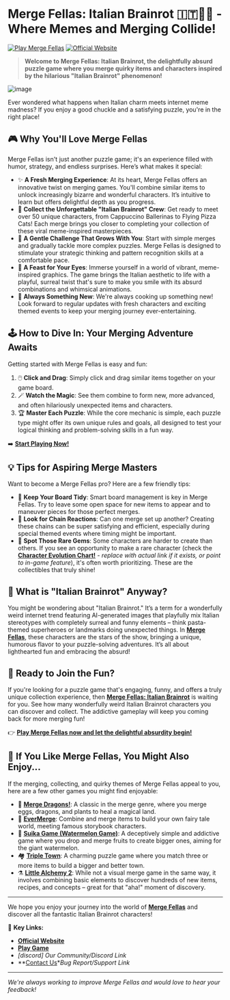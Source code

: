 

# Merge Fellas: Italian Brainrot 🇮🇹🧩😂 - Where Memes and Merging Collide!

[![Play Merge Fellas](https://img.shields.io/badge/Play%20Now!-Merge%20Fellas-brightgreen?style=for-the-badge&logo=gamejolt)](https://merge-fellas.org/)
[![Official Website](https://img.shields.io/badge/Visit%20Website-merge--fellas.org-blue?style=for-the-badge&logo=google-chrome)](https://merge-fellas.org/)

> **Welcome to Merge Fellas: Italian Brainrot, the delightfully absurd puzzle game where you merge quirky items and characters inspired by the hilarious "Italian Brainrot" phenomenon!**


 ![image](https://github.com/user-attachments/assets/dcca6c5c-5e78-4f09-98a3-7ce806e27b34)


Ever wondered what happens when Italian charm meets internet meme madness? If you enjoy a good chuckle and a satisfying puzzle, you're in the right place!

<!-- Consider embedding a gameplay GIF or an eye-catching screenshot here -->
<!-- Example: <p align="center"><img src="URL_TO_YOUR_GAMEPLAY_GIF_OR_SCREENSHOT" width="600"></p> -->

## 🎮 Why You'll Love Merge Fellas

Merge Fellas isn't just another puzzle game; it's an experience filled with humor, strategy, and endless surprises. Here’s what makes it special:

*   ✨ **A Fresh Merging Experience**: At its heart, Merge Fellas offers an innovative twist on merging games. You'll combine similar items to unlock increasingly bizarre and wonderful characters. It’s intuitive to learn but offers delightful depth as you progress.
*   🤪 **Collect the Unforgettable "Italian Brainrot" Crew**: Get ready to meet over 50 unique characters, from Cappuccino Ballerinas to Flying Pizza Cats! Each merge brings you closer to completing your collection of these viral meme-inspired masterpieces.
*   🧠 **A Gentle Challenge That Grows With You**: Start with simple merges and gradually tackle more complex puzzles. Merge Fellas is designed to stimulate your strategic thinking and pattern recognition skills at a comfortable pace.
*   🎨 **A Feast for Your Eyes**: Immerse yourself in a world of vibrant, meme-inspired graphics. The game brings the Italian aesthetic to life with a playful, surreal twist that's sure to make you smile with its absurd combinations and whimsical animations.
*   🚀 **Always Something New**: We're always cooking up something new! Look forward to regular updates with fresh characters and exciting themed events to keep your merging journey ever-entertaining.

## 🕹️ How to Dive In: Your Merging Adventure Awaits

Getting started with Merge Fellas is easy and fun:

1.  🖱️ **Click and Drag**: Simply click and drag similar items together on your game board.
2.  🪄 **Watch the Magic**: See them combine to form new, more advanced, and often hilariously unexpected items and characters.
3.  🏆 **Master Each Puzzle**: While the core mechanic is simple, each puzzle type might offer its own unique rules and goals, all designed to test your logical thinking and problem-solving skills in a fun way.

➡️ **[Start Playing Now!](https://merge-fellas.org/)**

## 💡 Tips for Aspiring Merge Masters

Want to become a Merge Fellas pro? Here are a few friendly tips:

*   🧹 **Keep Your Board Tidy**: Smart board management is key in Merge Fellas. Try to leave some open space for new items to appear and to maneuver pieces for those perfect merges.
*   🔗 **Look for Chain Reactions**: Can one merge set up another? Creating these chains can be super satisfying and efficient, especially during special themed events where timing might be important.
*   💎 **Spot Those Rare Gems**: Some characters are harder to create than others. If you see an opportunity to make a rare character (check the **[Character Evolution Chart!](https://merge-fellas.org/character-evolution-chart)** - *replace with actual link if it exists, or point to in-game feature*), it's often worth prioritizing. These are the collectibles that truly shine!

## 🤔 What is "Italian Brainrot" Anyway?

You might be wondering about "Italian Brainrot." It’s a term for a wonderfully weird internet trend featuring AI-generated images that playfully mix Italian stereotypes with completely surreal and funny elements – think pasta-themed superheroes or landmarks doing unexpected things. In **[Merge Fellas](https://merge-fellas.org/)**, these characters are the stars of the show, bringing a unique, humorous flavor to your puzzle-solving adventures. It’s all about lighthearted fun and embracing the absurd!

## 🎉 Ready to Join the Fun?

If you're looking for a puzzle game that's engaging, funny, and offers a truly unique collection experience, then **[Merge Fellas: Italian Brainrot](https://merge-fellas.org/)** is waiting for you. See how many wonderfully weird Italian Brainrot characters you can discover and collect. The addictive gameplay will keep you coming back for more merging fun!

👉 **[Play Merge Fellas now and let the delightful absurdity begin!](https://merge-fellas.org/)**

## 🌟 If You Like Merge Fellas, You Might Also Enjoy...

If the merging, collecting, and quirky themes of Merge Fellas appeal to you, here are a few other games you might find enjoyable:

*   🐉 **[Merge Dragons!](https://gram.gs/gramgs/links.html?g=merge-dragons&c=US)**: A classic in the merge genre, where you merge eggs, dragons, and plants to heal a magical land.
*   🧚 **[EverMerge](https://www.bigfishgames.com/us/en/game/evermerge.html)**: Combine and merge items to build your own fairy tale world, meeting famous storybook characters.
*   🍉 **[Suika Game (Watermelon Game)](https://www.nintendo.com/us/store/products/suika-game-switch/)**: A deceptively simple and addictive game where you drop and merge fruits to create bigger ones, aiming for the giant watermelon.
*   🏘️ **[Triple Town](https://spryfox.com/our-games/tripletown/)**: A charming puzzle game where you match three or more items to build a bigger and better town.
*   ⚗️ **[Little Alchemy 2](https://littlealchemy2.com/)**: While not a visual merge game in the same way, it involves combining basic elements to discover hundreds of new items, recipes, and concepts – great for that "aha!" moment of discovery.

---

We hope you enjoy your journey into the world of **[Merge Fellas](https://merge-fellas.org/)** and discover all the fantastic Italian Brainrot characters!

🔗 **Key Links:**
*   **[Official Website](https://merge-fellas.org/)**
*   **[Play Game](https://merge-fellas.org/)**
*   *[discord] Our Community/Discord Link*
*   **[Contact Us](https://merge-fellas.org/terms-of-services/)**Bug Report/Support Link* 

---

*We're always working to improve Merge Fellas and would love to hear your feedback!*
